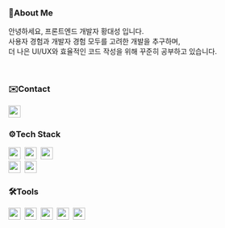<div align="left">
<h3>🌻About Me</h3>
<p>안녕하세요, 프론트엔드 개발자 황대성 입니다.<br>
사용자 경험과 개발자 경험 모두를 고려한 개발을 추구하며,<br>
더 나은 UI/UX와 효율적인 코드 작성을 위해 꾸준히 공부하고 있습니다.<br></p>
<br>
<h3 align="left">✉️Contact</h3>
<div align="left">
  <a href="https://reactprac.tistory.com">
    <img src="https://img.shields.io/badge/TISTORY-ff5a4a?style=for-the-badge&logo=tistory&logoColor=white" height="24"/>
  </a>
</div>
<h3 align="left">⚙️Tech Stack</h3>
<div align="left">
  <img src="https://img.shields.io/badge/react-20232a.svg?style=for-the-badge&logo=react&logoColor=61DAFB" height="24"/>&nbsp
  <img src="https://img.shields.io/badge/javascript-F7DF1E.svg?style=for-the-badge&logo=javascript&logoColor=20232a" height="24"/>&nbsp
  <img src="https://img.shields.io/badge/typescript-007ACC.svg?style=for-the-badge&logo=typescript&logoColor=white" height="24"/>&nbsp
</div>
<div align="left">
  <img src="https://img.shields.io/badge/styled--components-DB7093?style=for-the-badge&logo=styled-components&logoColor=ffd35b" height="24"/>&nbsp
<!--   <img src="https://img.shields.io/badge/tailwindcss-1daabb.svg?style=for-the-badge&logo=tailwind-css&logoColor=white" height="25"/>&nbsp -->
    <img src="https://img.shields.io/badge/React%20Query-FF4154?style=for-the-badge&logo=react%20query&logoColor=white" height="24"/>&nbsp
<!--   <img src="https://img.shields.io/badge/Recoil-3578E5?style=for-the-badge&logo=recoil&logoColor=white" height="25"/>&nbsp -->
</div>
<h3 align="left">🛠️Tools</h3>
<div align="left">
  <img src="https://img.shields.io/badge/git-F05033.svg?style=for-the-badge&logo=git&logoColor=white" height="24"/>&nbsp
  <img src="https://img.shields.io/badge/github-181717.svg?style=for-the-badge&logo=github&logoColor=white" height="24" />&nbsp
  <img src="https://img.shields.io/badge/Notion-F3F3F3.svg?style=for-the-badge&logo=notion&logoColor=black" height="24" />&nbsp
  <img src="https://img.shields.io/badge/postman-FF6C37.svg?style=for-the-badge&logo=postman&logoColor=white" height="24"/>&nbsp
    <img src="https://img.shields.io/badge/figma-F24E1E.svg?style=for-the-badge&logo=figma&logoColor=white" height="24"/>
</div>
<!-- <p align="left">공부중</p>
<div align="left">
<img src="https://img.shields.io/badge/NEXTJS-000000?style=for-the-badge&logo=nextdotjs&logoColor=white">
</div> -->
</div>
<!-- <div align="center" display="flex">
<a>
  <img align="center" src="https://github-readme-stats.vercel.app/api?username=Hwangdae&show_icons=true&hide_border=true&hide_rank=true&title_color=76ABAE&text_color=FFFFFF&icon_color=76ABAE&bg_color=31363F" />
</a>
<a display="block" height="500px">
  <img align="center" src="https://github-readme-stats.vercel.app/api/top-langs/?username=Hwangdae&layout=compact&hide_border=true&title_color=76ABAE&text_color=FFFFFF&icon_color=76ABAE&bg_color=31363F" />
</a>
</div> -->
<!--
**hwangdae/hwangdae** is a ✨ _special_ ✨ repository because its `README.md` (this file) appears on your GitHub profile.

Here are some ideas to get you started:

- 🔭 I’m currently working on ...
- 🌱 I’m currently learning ...
- 👯 I’m looking to collaborate on ...
- 🤔 I’m looking for help with ...
- 💬 Ask me about ...
- 📫 How to reach me: ...
- 😄 Pronouns: ...
- ⚡ Fun fact: ...
-->
